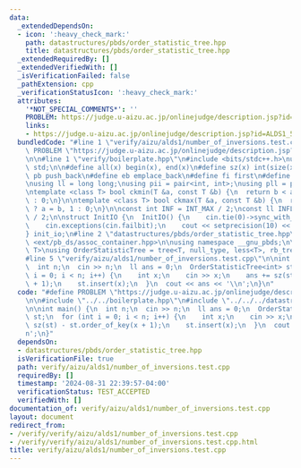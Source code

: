```yaml
---
data:
  _extendedDependsOn:
  - icon: ':heavy_check_mark:'
    path: datastructures/pbds/order_statistic_tree.hpp
    title: datastructures/pbds/order_statistic_tree.hpp
  _extendedRequiredBy: []
  _extendedVerifiedWith: []
  _isVerificationFailed: false
  _pathExtension: cpp
  _verificationStatusIcon: ':heavy_check_mark:'
  attributes:
    '*NOT_SPECIAL_COMMENTS*': ''
    PROBLEM: https://judge.u-aizu.ac.jp/onlinejudge/description.jsp?id=ALDS1_5_D
    links:
    - https://judge.u-aizu.ac.jp/onlinejudge/description.jsp?id=ALDS1_5_D
  bundledCode: "#line 1 \"verify/aizu/alds1/number_of_inversions.test.cpp\"\n#define\
    \ PROBLEM \"https://judge.u-aizu.ac.jp/onlinejudge/description.jsp?id=ALDS1_5_D\"\
    \n\n#line 1 \"verify/boilerplate.hpp\"\n#include <bits/stdc++.h>\nusing namespace\
    \ std;\n\n#define all(x) begin(x), end(x)\n#define sz(x) int(size(x))\n#define\
    \ pb push_back\n#define eb emplace_back\n#define fi first\n#define se second\n\
    \nusing ll = long long;\nusing pii = pair<int, int>;\nusing pll = pair<ll, ll>;\n\
    \ntemplate <class T> bool ckmin(T &a, const T &b) {\n  return b < a ? a = b, 1\
    \ : 0;\n}\n\ntemplate <class T> bool ckmax(T &a, const T &b) {\n  return b > a\
    \ ? a = b, 1 : 0;\n}\n\nconst int INF = INT_MAX / 2;\nconst ll INFLL = LLONG_MAX\
    \ / 2;\n\nstruct InitIO {\n  InitIO() {\n    cin.tie(0)->sync_with_stdio(0);\n\
    \    cin.exceptions(cin.failbit);\n    cout << setprecision(10) << fixed;\n  }\n\
    } init_io;\n#line 2 \"datastructures/pbds/order_statistic_tree.hpp\"\n\n#include\
    \ <ext/pb_ds/assoc_container.hpp>\n\nusing namespace __gnu_pbds;\n\ntemplate <class\
    \ T>\nusing OrderStatisticTree = tree<T, null_type, less<T>, rb_tree_tag, tree_order_statistics_node_update>;\n\
    #line 5 \"verify/aizu/alds1/number_of_inversions.test.cpp\"\n\nint main() {\n\
    \  int n;\n  cin >> n;\n  ll ans = 0;\n  OrderStatisticTree<int> st;\n  for (int\
    \ i = 0; i < n; i++) {\n    int x;\n    cin >> x;\n    ans += sz(st) - st.order_of_key(x\
    \ + 1);\n    st.insert(x);\n  }\n  cout << ans << '\\n';\n}\n"
  code: "#define PROBLEM \"https://judge.u-aizu.ac.jp/onlinejudge/description.jsp?id=ALDS1_5_D\"\
    \n\n#include \"../../boilerplate.hpp\"\n#include \"../../../datastructures/pbds/order_statistic_tree.hpp\"\
    \n\nint main() {\n  int n;\n  cin >> n;\n  ll ans = 0;\n  OrderStatisticTree<int>\
    \ st;\n  for (int i = 0; i < n; i++) {\n    int x;\n    cin >> x;\n    ans +=\
    \ sz(st) - st.order_of_key(x + 1);\n    st.insert(x);\n  }\n  cout << ans << '\\\
    n';\n}"
  dependsOn:
  - datastructures/pbds/order_statistic_tree.hpp
  isVerificationFile: true
  path: verify/aizu/alds1/number_of_inversions.test.cpp
  requiredBy: []
  timestamp: '2024-08-31 22:39:57-04:00'
  verificationStatus: TEST_ACCEPTED
  verifiedWith: []
documentation_of: verify/aizu/alds1/number_of_inversions.test.cpp
layout: document
redirect_from:
- /verify/verify/aizu/alds1/number_of_inversions.test.cpp
- /verify/verify/aizu/alds1/number_of_inversions.test.cpp.html
title: verify/aizu/alds1/number_of_inversions.test.cpp
---
```

